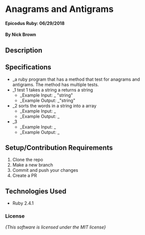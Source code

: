 # Anagrams and Antigrams

#### Epicodus Ruby: 06/29/2018

#### By Nick Brown
## Description


## Specifications
* _a ruby program that has a method that test for anagrams and antigrams. The method has multiple tests.
* _1 test 1 takes a string a returns a string
  - _Example Input: _ "string"
  - _Example Output: _"string"
* _2 sorts the words in a string into a array
  - _Example Input: _
  - _Example Output: _
* _3
  - _Example Input: _
  - _Example Output: _

## Setup/Contribution Requirements

1. Clone the repo
1. Make a new branch
1. Commit and push your changes
1. Create a PR

## Technologies Used

* Ruby 2.4.1

### License

*{This software is licensed under the MIT license}*
